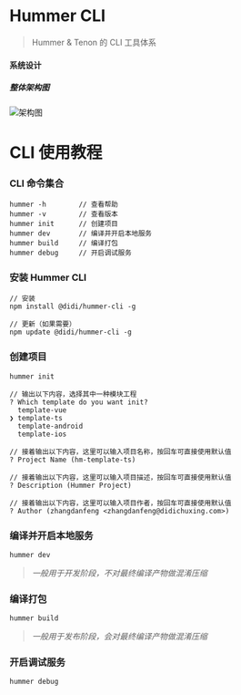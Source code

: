 # Hummer CLI
> Hummer & Tenon 的 CLI 工具体系

#### 系统设计
##### 整体架构图
![架构图](https://pt-starimg.didistatic.com/static/starimg/img/r6NuBU5fND1599047588548.png)

CLI 使用教程
===

### CLI 命令集合
```
hummer -h        // 查看帮助
hummer -v        // 查看版本
hummer init      // 创建项目
hummer dev       // 编译并开启本地服务
hummer build     // 编译打包
hummer debug     // 开启调试服务
```

### 安装 Hummer CLI
```
// 安装
npm install @didi/hummer-cli -g

// 更新（如果需要）
npm update @didi/hummer-cli -g
```

### 创建项目
```
hummer init

// 输出以下内容，选择其中一种模块工程
? Which template do you want init? 
  template-vue 
❯ template-ts 
  template-android 
  template-ios 

// 接着输出以下内容，这里可以输入项目名称，按回车可直接使用默认值
? Project Name (hm-template-ts)

// 接着输出以下内容，这里可以输入项目描述，按回车可直接使用默认值
? Description (Hummer Project)

// 接着输出以下内容，这里可以输入项目作者，按回车可直接使用默认值
? Author (zhangdanfeng <zhangdanfeng@didichuxing.com>) 
```

### 编译并开启本地服务
```
hummer dev
```
> *一般用于开发阶段，不对最终编译产物做混淆压缩*

### 编译打包
```
hummer build
```
> *一般用于发布阶段，会对最终编译产物做混淆压缩*

### 开启调试服务
```
hummer debug
```
